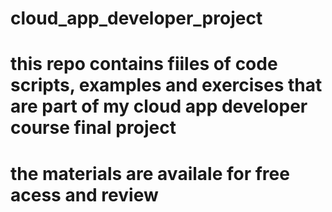 # cloud_app_developer_project
# this repo contains fiiles of  code scripts, examples and exercises that are part of my cloud app developer course final project
# the  materials are availale for free  acess and review
